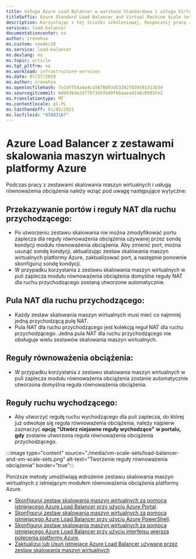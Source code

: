 ```yaml
---
title: Usługa Azure Load Balancer w warstwie Standardowa i usługa Virtual Machine Scale Sets
titleSuffix: Azure Standard Load Balancer and Virtual Machine Scale Sets
description: Korzystając z tej ścieżki szkoleniowej, Rozpocznij pracę z usługą Azure usługa Load Balancer w warstwie Standardowa i Virtual Machine Scale Sets.
services: load-balancer
documentationcenter: na
author: irenehua
ms.custom: seodec18
ms.service: load-balancer
ms.devlang: na
ms.topic: article
ms.tgt_pltfrm: na
ms.workload: infrastructure-services
ms.date: 07/17/2020
ms.author: irenehua
ms.openlocfilehash: 7e1df754a4a4ca5878d93d53282fd39191313b54
ms.sourcegitcommit: 6d6030de2d776f3d5fb89f68aaead148c05837e2
ms.translationtype: MT
ms.contentlocale: pl-PL
ms.lasthandoff: 01/05/2021
ms.locfileid: "97883167"
---
```

# <a name="azure-load-balancer-with-azure-virtual-machine-scale-sets"></a>Azure Load Balancer z zestawami skalowania maszyn wirtualnych platformy Azure

Podczas pracy z zestawami skalowania maszyn wirtualnych i usługą równoważenia obciążenia należy wziąć pod uwagę następujące wytyczne:

## <a name="port-forwarding-and-inbound-nat-rules"></a>Przekazywanie portów i reguły NAT dla ruchu przychodzącego:
  * Po utworzeniu zestawu skalowania nie można zmodyfikować portu zaplecza dla reguły równoważenia obciążenia używanej przez sondę kondycji modułu równoważenia obciążenia. Aby zmienić port, można usunąć sondę kondycji, aktualizując zestaw skalowania maszyn wirtualnych platformy Azure, zaktualizować port, a następnie ponownie skonfiguruj sondę kondycji.
  * W przypadku korzystania z zestawu skalowania maszyn wirtualnych w puli zaplecza modułu równoważenia obciążenia domyślne reguły NAT dla ruchu przychodzącego zostaną utworzone automatycznie.
  
## <a name="inbound-nat-pool"></a>Pula NAT dla ruchu przychodzącego:
  * Każdy zestaw skalowania maszyn wirtualnych musi mieć co najmniej jedną przychodzącą pulę NAT. 
  * Pula NAT dla ruchu przychodzącego jest kolekcją reguł NAT dla ruchu przychodzącego. Jedna pula NAT dla ruchu przychodzącego nie obsługuje wielu zestawów skalowania maszyn wirtualnych.

## <a name="load-balancing-rules"></a>Reguły równoważenia obciążenia:
  * W przypadku korzystania z zestawu skalowania maszyn wirtualnych w puli zaplecza modułu równoważenia obciążenia zostanie automatycznie utworzona domyślna reguła równoważenia obciążenia.
  
## <a name="outbound-rules"></a>Reguły ruchu wychodzącego:
  *  Aby utworzyć regułę ruchu wychodzącego dla puli zaplecza, do której już odwołuje się reguła równoważenia obciążenia, należy najpierw zaznaczyć **opcję "Utwórz niejawne reguły wychodzące"** **w portalu, gdy** zostanie utworzona reguła równoważenia obciążenia przychodzącego.

  :::image type="content" source="./media/vm-scale-sets/load-balancer-and-vm-scale-sets.png" alt-text="Tworzenie reguły równoważenia obciążenia" border="true":::

Poniższe metody umożliwiają wdrożenie zestawu skalowania maszyn wirtualnych z istniejącym modułem równoważenia obciążenia platformy Azure.

* [Skonfiguruj zestaw skalowania maszyn wirtualnych za pomocą istniejącego Azure Load Balancer przy użyciu Azure Portal](./configure-vm-scale-set-portal.md).
* [Skonfiguruj zestaw skalowania maszyn wirtualnych za pomocą istniejącego Azure Load Balancer przy użyciu Azure PowerShell](./configure-vm-scale-set-powershell.md).
* [Skonfiguruj zestaw skalowania maszyn wirtualnych za pomocą istniejącego Azure Load Balancer przy użyciu interfejsu wiersza polecenia platformy Azure](./configure-vm-scale-set-cli.md).
* [Zaktualizuj lub Usuń istniejące Azure Load Balancer używane przez zestaw skalowania maszyn wirtualnych](./update-load-balancer-with-vm-scale-set.md)
